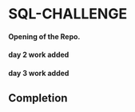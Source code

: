 # SQL-CHALLENGE
  #### Opening of the Repo.
  #### day 2 work added
  #### day 3 work added
  
## Completion
